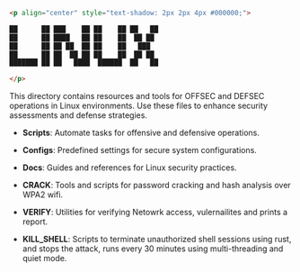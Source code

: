 ```markdown
<p align="center" style="text-shadow: 2px 2px 4px #000000;">

██      ██ ███    ██ ██    ██ ██   ██  
██      ██ ████   ██ ██    ██  ██ ██  
██      ██ ██ ██  ██ ██    ██   ███   
██      ██ ██  ██ ██ ██    ██  ██ ██  
███████ ██ ██   ████  ██████  ██   ██  

</p>
```


This directory contains resources and tools for OFFSEC and DEFSEC operations in Linux environments. Use these files to enhance security assessments and defense strategies.

- **Scripts**: Automate tasks for offensive and defensive operations.
- **Configs**: Predefined settings for secure system configurations.
- **Docs**: Guides and references for Linux security practices.

- **CRACK**: Tools and scripts for password cracking and hash analysis over WPA2 wifi.
- **VERIFY**: Utilities for verifying Netowrk access, vulernailites and prints a report. 
- **KILL_SHELL**: Scripts to terminate unauthorized shell sessions using rust, and stops the attack, runs every 30 minutes using multi-threading and quiet mode. 

